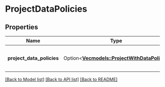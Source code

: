 # ProjectDataPolicies

## Properties

Name | Type | Description | Notes
------------ | ------------- | ------------- | -------------
**project_data_policies** | Option<[**Vec<models::ProjectWithDataPolicy>**](ProjectWithDataPolicy.md)> | List of projects with data policies. | [optional][readonly]

[[Back to Model list]](../README.md#documentation-for-models) [[Back to API list]](../README.md#documentation-for-api-endpoints) [[Back to README]](../README.md)


